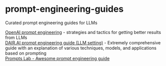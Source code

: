# prompt-engineering-guides
Curated prompt engineering guides for LLMs

[OpenAI prompt engineering](https://platform.openai.com/docs/guides/prompt-engineering) - strategies and tactics for getting better results from LLMs \
[DAIR.AI prompt engineering guide (LLM setting)](https://www.promptingguide.ai/) - Extremely comprehensive guide with an explanation of various techniques, models, and applications based on prompting \
[Prompts Lab - Awesome prompt engineering guide](https://github.com/promptslab/Awesome-Prompt-Engineering)
